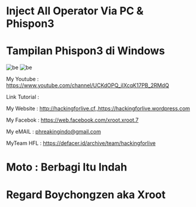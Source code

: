 # Inject All Operator  Via PC & Phispon3 


# Tampilan Phispon3 di Windows
![be](https://raw.githubusercontent.com/boychongzen18/InjectPC/master/Screenshot_0.png)
![be](https://raw.githubusercontent.com/boychongzen18/InjectPC/master/Screenshot_2.png)


My Youtube    : https://www.youtube.com/channel/UCKdOPQ_iIXcqK17PB_2RMdQ

Link Tutorial : 

My Website    : http://hackingforlive.cf,,https://hackingforlive.wordpress.com

My Facebok    : https://web.facebook.com/xroot.xroot.7

My eMAIL      : phreakingindo@gmail.com

MyTeam HFL    : https://defacer.id/archive/team/hackingforlive

# Moto : Berbagi Itu Indah

# Regard Boychongzen aka Xroot
